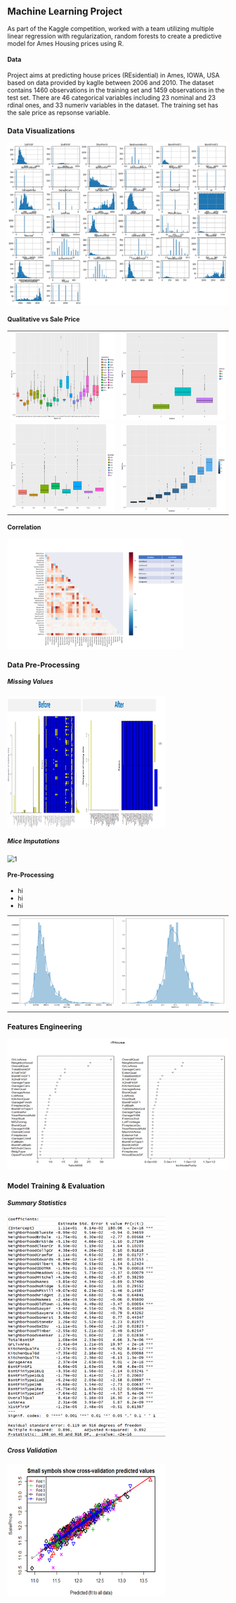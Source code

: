 ## Machine Learning Project
As part of the Kaggle competition, worked with a team utilizing multiple linear regression with regularization, random forests to create a predictive model for Ames Housing prices using R.

#### Data 
Project aims at predicting house prices (REsidential) in Ames, IOWA, USA based on data provided by kaglle between 2006 and 2010. The dataset contains 1460 observations in the training set and 1459 observations in the test set. There are 46 categorical variables including 23 nominal and 23 rdinal ones, and 33 numeriv variables in the dataset. The training set has the sale price as repsonse variable.

### Data Visualizations
![Univariate Ananlysis](Images/histograms.png)

#### Qualitative vs Sale Price
<table>
  <tr>
    <td> <img src="Images/BoxNeighbor.png"  alt="1" width = 260px height = 200px ></td>
    <td><img src="Images/BoxExtQual.png" alt="2" width = 260px height = 200px></td>
   </tr> 
   <tr>
      <td><img src="Images/boxHouseStyle.png" alt="3" width = 260px height = 200px></td>
      <td><img src="Images/boxOverallQual.png " align="right" alt="4" width = 260px height = 200px>
  </td>
  </tr>
</table>

#### Correlation
<img src="Images/correlation.png"  alt="1" width = 400px height = 250px>

### Data Pre-Processing
##### Missing Values
<img src="Images/MissingVal.png"  alt="1" width = 360px height = 300px>
 
##### Mice Imputations
<img src="Images/"  alt="1" width = 360px height = 300px>

 #### Pre-Processing

 * hi
 * hi
 * hi
<table>
  <tr>
    <td> <img src="Images/HistogramSalesPrice.png"  alt="1" width = 260px height = 210px ></td>
    <td><img src="Images/HistLogSalePrice.png" alt="2" width = 260px height = 210px></td>
   </tr>
 </table>

### Features Engineering
<img src="Images/VarImpPlot_RF.png"  alt="1" width = 560px height = 300px>

### Model Training & Evaluation
##### Summary Statistics
<img src="Images/summarystats.png"  alt="1" width = 360px height = 500px>

##### Cross Validation
<img src="Images/CrossVal.png"  alt="1" width = 360px height = 300px>


